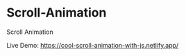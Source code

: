 # Scroll-Animation
Scroll Animation


Live Demo: https://cool-scroll-animation-with-js.netlify.app/

